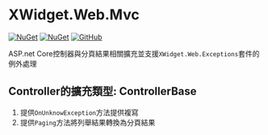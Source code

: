 ﻿XWidget.Web.Mvc
=====
[![NuGet](https://img.shields.io/nuget/v/XWidget.Web.Mvc.svg?style=flat-square)](https://www.nuget.org/packages/XWidget.Web.Mvc/)
[![NuGet](https://img.shields.io/nuget/dt/XWidget.Web.Mvc.svg?style=flat-square)](https://www.nuget.org/packages/XWidget.Web.Mvc/)
[![GitHub](https://img.shields.io/github/license/XuPeiYao/XWidget.svg?style=flat-square)](https://github.com/XuPeiYao/XWidget/blob/master/LICENSE)

ASP.net Core控制器與分頁結果相關擴充並支援`XWidget.Web.Exceptions`套件的例外處理

## Controller的擴充類型: ControllerBase
1. 提供`OnUnknowException`方法提供複寫
2. 提供`Paging`方法將列舉結果轉換為分頁結果